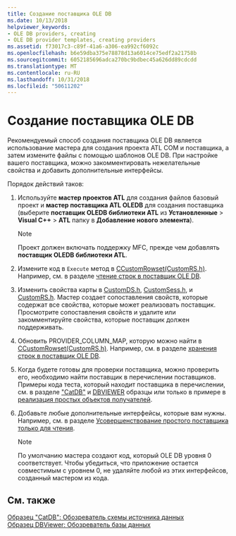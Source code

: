 ```yaml
---
title: Создание поставщика OLE DB
ms.date: 10/13/2018
helpviewer_keywords:
- OLE DB providers, creating
- OLE DB provider templates, creating providers
ms.assetid: f73017c3-c89f-41a6-a306-ea992cf6092c
ms.openlocfilehash: b6e59dba375e78878d13a6014ce75edf2a21758b
ms.sourcegitcommit: 6052185696adca270bc9bdbec45a626dd89cdcdd
ms.translationtype: MT
ms.contentlocale: ru-RU
ms.lasthandoff: 10/31/2018
ms.locfileid: "50611202"
---
```

# <a name="creating-an-ole-db-provider"></a>Создание поставщика OLE DB

Рекомендуемый способ создания поставщика OLE DB является использование мастера для создания проекта ATL COM и поставщика, а затем измените файлы с помощью шаблонов OLE DB. При настройке вашего поставщика, можно закомментировать нежелательные свойства и добавить дополнительные интерфейсы.

Порядок действий таков:

1. Используйте **мастер проектов ATL** для создания файлов базовый проект и **мастер поставщика ATL OLEDB** для создания поставщика (выберите **поставщик OLEDB библиотеки ATL** из **Установленные** > **Visual C++** > **ATL** папку в **Добавление нового элемента**).

   > [!NOTE]
   > Проект должен включать поддержку MFC, прежде чем добавлять **поставщик OLEDB библиотеки ATL**.

1. Измените код в `Execute` метод в [CCustomRowset(CustomRS.h)](cmyproviderrowset-myproviderrs-h.md). Например, см. в разделе [чтение строк в поставщик OLE DB](../../data/oledb/reading-strings-into-the-ole-db-provider.md).

1. Изменить свойства карты в [CustomDS.h](cmyprovidersource-myproviderds-h.md), [CustomSess.h](cmyprovidersession-myprovidersess-h.md), и [CustomRS.h](cmyproviderrowset-myproviderrs-h.md). Мастер создает сопоставления свойств, которые содержат все свойства, которые может реализовать поставщик. Просмотрите сопоставления свойств и удалите или закомментируйте свойства, которые поставщик должен поддерживать.

1. Обновить PROVIDER_COLUMN_MAP, которую можно найти в [CCustomRowset(CustomRS.h)](cmyproviderrowset-myproviderrs-h.md). Например, см. в разделе [хранения строк в поставщик OLE DB](../../data/oledb/storing-strings-in-the-ole-db-provider.md).

1. Когда будете готовы для проверки поставщика, можно проверить его, необходимо найти поставщик в перечислении поставщиков. Примеры кода теста, который находит поставщика в перечислении, см. в разделе ["CatDB"](https://github.com/Microsoft/VCSamples/tree/master/VC2008Samples/ATL/OLEDB/Consumer/catdb) и [DBVIEWER](https://github.com/Microsoft/VCSamples/tree/master/VC2008Samples/ATL/OLEDB/Consumer/dbviewer) образцы или только в примере в [реализация простых объектов получателей](../../data/oledb/implementing-a-simple-consumer.md).

1. Добавьте любые дополнительные интерфейсы, которые вам нужны. Например, см. в разделе [Усовершенствование простого поставщика только для чтения](../../data/oledb/enhancing-the-simple-read-only-provider.md).

   > [!NOTE]
   > По умолчанию мастера создают код, который OLE DB уровня 0 соответствует. Чтобы убедиться, что приложение остается совместимым с уровнем 0, не удаляйте любой из этих интерфейсов, созданный мастером из кода.

## <a name="see-also"></a>См. также

[Образец "CatDB": Обозреватель схемы источника данных](https://github.com/Microsoft/VCSamples/tree/master/VC2008Samples/ATL/OLEDB/Consumer/catdb)<br/>
[Образец DBViewer: Обозреватель базы данных](https://github.com/Microsoft/VCSamples/tree/master/VC2008Samples/ATL/OLEDB/Consumer/dbviewer)
